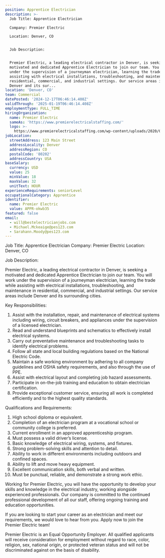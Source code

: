 ```yaml
---
position: Apprentice Electrician
description: >-
  Job Title: Apprentice Electrician

  Company: Premier Electric

  Location: Denver, CO


  Job Description:


  Premier Electric, a leading electrical contractor in Denver, is seeking a
  motivated and dedicated Apprentice Electrician to join our team. You will work
  under the supervision of a journeyman electrician, learning the trade while
  assisting with electrical installations, troubleshooting, and maintenance in
  residential, commercial, and industrial settings. Our service areas include
  Denver and its sur...
location: 'Denver, CO'
team: Commercial
datePosted: '2024-12-17T06:46:14.408Z'
validThrough: '2025-01-19T06:46:14.408Z'
employmentType: FULL_TIME
hiringOrganization:
  name: Premier Electric
  sameAs: 'https://www.premierelectricalstaffing.com/'
  logo: >-
    https://www.premierelectricalstaffing.com/wp-content/uploads/2020/05/Premier-Electrical-Staffing-logo.png
jobLocation:
  streetAddress: 123 Main Street
  addressLocality: Denver
  addressRegion: CO
  postalCode: '80202'
  addressCountry: USA
baseSalary:
  currency: USD
  value: 25
  minValue: 18
  maxValue: 32
  unitText: HOUR
experienceRequirements: seniorLevel
occupationalCategory: Apprentice
identifier:
  name: Premier Electric
  value: APPR-okwb35
featured: false
email:
  - will@bestelectricianjobs.com
  - Michael.Mckeaige@pes123.com
  - Sarahann.Moody@pes123.com
---
```




Job Title: Apprentice Electrician
Company: Premier Electric
Location: Denver, CO

Job Description:

Premier Electric, a leading electrical contractor in Denver, is seeking a motivated and dedicated Apprentice Electrician to join our team. You will work under the supervision of a journeyman electrician, learning the trade while assisting with electrical installations, troubleshooting, and maintenance in residential, commercial, and industrial settings. Our service areas include Denver and its surrounding cities.

Key Responsibilities:

1. Assist with the installation, repair, and maintenance of electrical systems including wiring, circuit breakers, and appliances under the supervision of a licensed electrician.
2. Read and understand blueprints and schematics to effectively install electrical systems.
3. Carry out preventative maintenance and troubleshooting tasks to identify electrical problems.
4. Follow all state and local building regulations based on the National Electric Code.
5. Maintain a safe working environment by adhering to all company guidelines and OSHA safety requirements, and also through the use of PPE.
6. Assist with electrical layout and completing job hazard assessments.
7. Participate in on-the-job training and education to obtain electrician certification.
8. Provide exceptional customer service, ensuring all work is completed efficiently and to the highest quality standards.

Qualifications and Requirements:

1. High school diploma or equivalent. 
2. Completion of an electrician program at a vocational school or community college is preferred.
3. Current enrollment in an approved apprenticeship program.
4. Must possess a valid driver’s license.
5. Basic knowledge of electrical wiring, systems, and fixtures.
6. Strong problem-solving skills and attention to detail.
7. Ability to work in different environments including outdoors and confined spaces.
8. Ability to lift and move heavy equipment.
9. Excellent communication skills, both verbal and written.
10. Must be punctual, reliable, and demonstrate a strong work ethic.

Working for Premier Electric, you will have the opportunity to develop your skills and knowledge in the electrical industry, working alongside experienced professionals. Our company is committed to the continued professional development of all our staff, offering ongoing training and education opportunities. 

If you are looking to start your career as an electrician and meet our requirements, we would love to hear from you. Apply now to join the Premier Electric team!

Premier Electric is an Equal Opportunity Employer. All qualified applicants will receive consideration for employment without regard to race, color, religion, sex, national origin, or protected veteran status and will not be discriminated against on the basis of disability.
